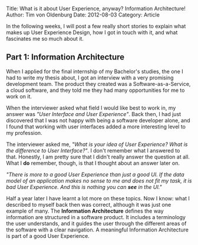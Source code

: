 Title: What is it about User Experience, anyway? Information Architecture!
Author: Tim von Oldenburg
Date: 2012-08-03
Category: Article

In the following weeks, I will post a few really short stories to explain what makes up User Experience Design, how I got in touch with it, and what fascinates me so much about it.

## Part 1: Information Architecture

When I applied for the final internship of my Bachelor's studies, the one I had to write my thesis about, I got an interview with a very promising development team. The product they created was a Software-as-a-Service, a cloud software, and they told me they had many opportunities for me to work on it.

When the interviewer asked what field I would like best to work in, my answer was *"User Interface and User Experience"*. Back then, I had just discovered that I was not happy with being a software developer alone, and I found that working with user interfaces added a more interesting level to my profession.

The interviewer asked me, *"What is your idea of User Experience? What is the difference to User Interface?"*. I don't remember what I answered to that. Honestly, I am pretty sure that I didn't really answer the question at all. What I **do** remember, though, is that I thought about an answer later on.

*"There is more to a good User Experience than just a good UI. If the data model of an application makes no sense to me and does not fit my task, it is bad User Experience. And this is nothing you can **see** in the UI."*

Half a year later I have learnt a lot more on these topics. Now I know: what I described to myself back then was correct, although it was just one example of many. The __Information Architecture__ defines the way information are structured in a software product. It includes a terminology the user understands, and it guides the user through the different areas of the software with a clear navigation. A meaningful Information Architecture is part of a good User Experience.
